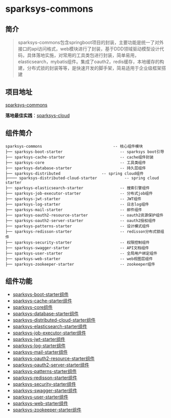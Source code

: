 # sparksys-commons
## 简介
> sparksys-commons包含springboot项目的封装，主要功能是统一了对外接口的api访问格式，web模块进行了封装，基于DDD领域驱动模型设计代码，具体落地实施，对常用的工具类包进行封装，简单易用，elasticsearch，mybatis组件。集成了oauth2，redis缓存，本地缓存的构建，分布式锁的封装等等，是快速开发的脚手架，简易适用于企业级框架搭建

## 项目地址
[sparksys-commons](https://github.com/zhouxinlei298/sparksys-commons.git)

**落地最佳实践**：[sparksys-cloud](https://github.com/zhouxinlei298/sparksys-cloud.git)

## 组件简介
```Text
sparksys-commons                               -- 核心组件模块
├── sparksys-boot-starter                         -- sparksys boot引导
├── sparksys-cache-starter                        -- cache组件封装
├── sparksys-core                                 -- 工具类组件
├── sparksys-database-starter                     -- 持久层组件
├── sparksys-distributed		          -- spring cloud组件
├──── sparksys-distributed-cloud-starter            -- spring cloud starter
├── sparksys-elasticsearch-starter                -- 搜索引擎组件
├── sparksys-job-executor-starter                 -- 分布式job组件
├── sparksys-jwt-starter                          -- JWT组件
├── sparksys-log-starter                          -- 日志log组件
├── sparksys-mail-starter                         -- 邮件组件
├── sparksys-oauth2-resource-starter	          -- oauth2资源保护组件
├── sparksys-oauth2-server-starter                -- oauth2授权组件
├── sparksys-patterns-starter                     -- 设计模式组件
├── sparksys-redisson-starter                     -- redisson分布式锁组件
├── sparksys-security-starter                     -- 权限控制组件
├── sparksys-swagger-starter                      -- API文档组件
├── sparksys-user-starter                         -- 全局用户绑定组件
├── sparksys-web-starter                          -- web视图层组件
├── sparksys-zookeeper-starter                    -- zookeeper组件
```
## 组件功能
- [sparksys-boot-starter组件](222)
- [sparksys-cache-starter组件](foreword/sparksys-cache.md)
- [sparksys-core组件](foreword/sparksys-core.md)
- [sparksys-database-starter组件](foreword/sparksys-database.md)
- [sparksys-distributed-cloud-starter组件](222)
- [sparksys-elasticsearch-starter组件](222)
- [sparksys-job-executor-starter组件](222)
- [sparksys-jwt-starter组件](222)
- [sparksys-log-starter组件](222)
- [sparksys-mail-starter组件](222)
- [sparksys-oauth2-resource-starter组件](222)
- [sparksys-oauth2-server-starter组件](222)
- [sparksys-patterns-starter组件](222)
- [sparksys-redisson-starter组件](222)
- [sparksys-security-starter组件](222)
- [sparksys-swagger-starter组件](222)
- [sparksys-user-starter组件](222)
- [sparksys-web-starter组件](222)
- [sparksys-zookeeper-starter组件](222)
